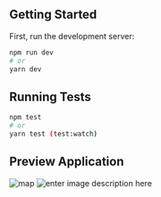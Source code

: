 ## Getting Started

First, run the development server:

```bash
npm run dev
# or
yarn dev
```
## Running Tests

```bash
npm test
# or
yarn test (test:watch)
```
## Preview Application 
![map](https://i.ibb.co/ydd1HkT/oie-e-YZQc-MT4gp0n.png)
![enter image description here](https://i.ibb.co/vL60zZr/oie-Bts-Uzv-NTYGZO.png)
